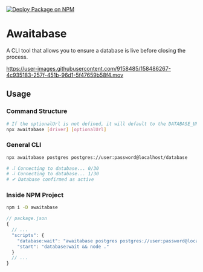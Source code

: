[![Deploy Package on NPM](https://github.com/ridafkih/awaitabase/actions/workflows/npm-publish.yml/badge.svg)](https://github.com/ridafkih/awaitabase/actions/workflows/npm-publish.yml)

# Awaitabase

A CLI tool that allows you to ensure a database is live before closing the process.

https://user-images.githubusercontent.com/9158485/158486267-4c935183-257f-451b-96d1-5f47659b58f4.mov

## Usage

### Command Structure
```sh
# If the optionalUrl is not defined, it will default to the DATABASE_URL environment variable.
npx awaitabase [driver] [optionalUrl]
```

### General CLI

```sh
npx awaitabase postgres postgres://user:password@localhost/database

# ⠼ Connecting to database... 0/30
# ⠼ Connecting to database... 1/30
# ✔ Database confirmed as active
```

### Inside NPM Project

```sh
npm i -D awaitabase
```

```js
// package.json
{
  // ...
  "scripts": {
    "database:wait": "awaitabase postgres postgres://user:password@localhost/database",
    "start": "database:wait && node ."
  }
  // ...
}
```
